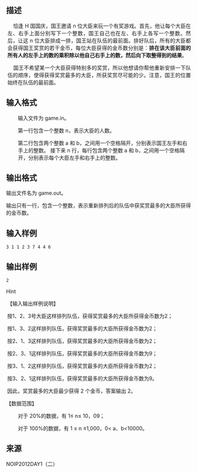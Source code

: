 ## 描述

<p class="MsoNormal" style="margin-left:2.75pt;text-align:justify;text-indent:-.5pt;">     恰逢 H 国国庆，国王邀请 n 位大臣来玩一个有奖游戏。首先，他让每个大臣在左、右手上面分别写下一个整数，国王自己也在左、右手上各写一个整数。然后，让这 n 位大臣排成一排，国王站在队伍的最前面。排好队后，所有的大臣都会获得国王奖赏的若干金币，每位大臣获得的金币数分别是：<b>排在该大臣前面的所有人的左手上的数的乘积除以他自己右手上的数，然后向下取整得到的结果</b>。 </p> <p class="MsoNormal" style="margin-left:2.75pt;text-align:justify;text-indent:-.5pt;">     国王不希望某一个大臣获得特别多的奖赏，所以他想请你帮他重新安排一下队伍的顺序，使得获得奖赏最多的大臣，所获奖赏尽可能的少。注意，国王的位置始终在队伍的最前面。 </p>

## 输入格式

<p class="MsoNormal" style="margin-left:24.45pt;text-indent:-.5pt;"> 输入文件为 game.in。 </p> <p class="MsoNormal" style="margin-left:24.45pt;text-indent:-.5pt;"> 第一行包含一个整数 n，表示大臣的人数。 </p> <p class="MsoNormal" style="margin-left:24.45pt;text-indent:-.5pt;"> 第二行包含两个整数 a 和 b，之间用一个空格隔开，分别表示国王左手和右手上的整数。 接下来 n 行，每行包含两个整数 a 和 b，之间用一个空格隔开，分别表示每个大臣左手和右手上的整数。 </p> <p class="MsoNormal" style="margin-left:24.0pt;"> <span></span> </p>

## 输出格式

<p class="MsoNormal"> 输出文件名为 game.out。 </p> <p class="MsoNormal"> 输出只有一行，包含一个整数，表示重新排列后的队伍中获奖赏最多的大臣所获得的金币数。 </p> <p class="MsoNormal"> <span></span> </p>

## 输入样例

```plaintext
3 1 1 2 3 7 4 4 6
```

## 输出样例

```plaintext
2
```

Hint

<p class="MsoNormal" style="margin-left:23.25pt;text-indent:-21.0pt;"> 【输入输出样例说明】 </p> <p class="MsoNormal" style="margin-left:23.25pt;text-indent:-21.0pt;"> 按<span>1</span>、<span>2</span>、<span>3</span>号大臣这样排列队伍，获得奖赏最多的大臣所获得金币数为<span>2</span>； </p> <p class="MsoNormal" style="margin-left:23.25pt;text-indent:-21.0pt;"> 按<span>1</span>、<span>3</span>、<span>2</span>这样排列队伍，获得奖赏最多的大臣所获得金币数为<span>2</span>； </p> <p class="MsoNormal" style="margin-left:23.25pt;text-indent:-21.0pt;"> 按<span>2</span>、<span>1</span>、<span>3</span>这样排列队伍，获得奖赏最多的大臣所获得金币数为<span>2</span>； </p> <p class="MsoNormal" style="margin-left:23.25pt;text-indent:-21.0pt;"> 按<span>2</span>、<span>3</span>、<span>1</span>这样排列队伍，获得奖赏最多的大臣所获得金币数为<span>9</span>； </p> <p class="MsoNormal" style="margin-left:23.25pt;text-indent:-21.0pt;"> 按<span>3</span>、<span>1</span>、<span>2</span>这样排列队伍，获得奖赏最多的大臣所获得金币数为<span>2</span>； </p> <p class="MsoNormal" style="margin-left:23.25pt;text-indent:-21.0pt;"> 按<span>3</span>、<span>2</span>、<span>1</span>这样排列队伍，获得奖赏最多的大臣所获得金币数为<span>9</span>。 </p> <p class="MsoNormal" style="margin-left:23.25pt;text-indent:-21.0pt;"> 因此，奖赏最多的大臣最少获得 2 个金币，答案输出 2。 </p> <p class="MsoNormal"> 【数据范围】 <span></span> </p> <p class="MsoNormal" style="margin-left:24.45pt;text-indent:-.5pt;"> 对于 20%的数据，有 1≤ n≤ 10，0<a、b<8； 对于 40%的数据，有 1≤ n≤20，0 < a、b < 8； 对于 60%的数据，有 1≤ n≤100； 对于 60%的数据，保证答案不超过 10<sup>9</sup>； <span></span> </p> <p class="MsoNormal" style="margin-left:24.45pt;text-indent:-.5pt;"> 对于 100%的数据，有 1 ≤ n ≤1,000，0< a、b<10000。 <b> </b> </p>

## 来源

NOIP2012DAY1（二）

